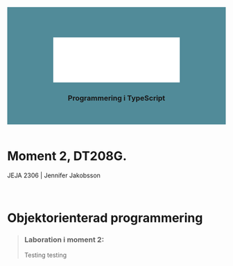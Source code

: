 <div align="center" style="background-color: #518b99; padding: 5em 0 2.5em 0;">
<img src="src/images/logo_jeja.svg">
<br>

### Programmering i TypeScript
</div>
<br>

# Moment 2, DT208G.
JEJA 2306 | Jennifer Jakobsson
<br>
<br>
<br>

# Objektorienterad programmering

>### Laboration i moment 2:
> Testing testing